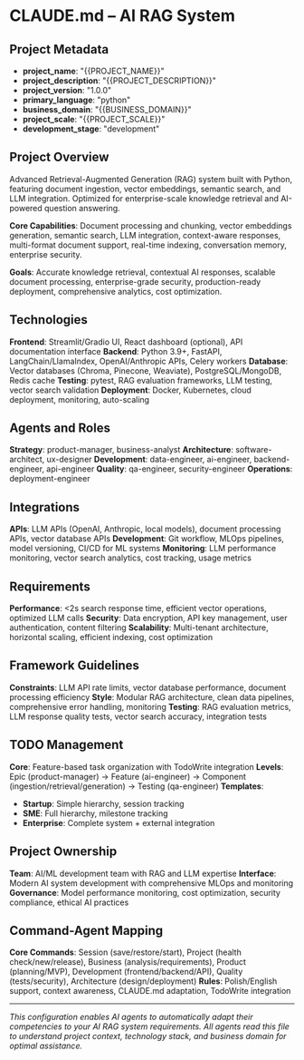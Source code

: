 # CLAUDE.md – AI RAG System

## Project Metadata
- **project_name**: "{{PROJECT_NAME}}"
- **project_description**: "{{PROJECT_DESCRIPTION}}"
- **project_version**: "1.0.0"
- **primary_language**: "python"
- **business_domain**: "{{BUSINESS_DOMAIN}}"
- **project_scale**: "{{PROJECT_SCALE}}"
- **development_stage**: "development"

## Project Overview
Advanced Retrieval-Augmented Generation (RAG) system built with Python, featuring document ingestion, vector embeddings, semantic search, and LLM integration. Optimized for enterprise-scale knowledge retrieval and AI-powered question answering.

**Core Capabilities**: Document processing and chunking, vector embeddings generation, semantic search, LLM integration, context-aware responses, multi-format document support, real-time indexing, conversation memory, enterprise security.

**Goals**: Accurate knowledge retrieval, contextual AI responses, scalable document processing, enterprise-grade security, production-ready deployment, comprehensive analytics, cost optimization.

## Technologies
**Frontend**: Streamlit/Gradio UI, React dashboard (optional), API documentation interface
**Backend**: Python 3.9+, FastAPI, LangChain/LlamaIndex, OpenAI/Anthropic APIs, Celery workers
**Database**: Vector databases (Chroma, Pinecone, Weaviate), PostgreSQL/MongoDB, Redis cache
**Testing**: pytest, RAG evaluation frameworks, LLM testing, vector search validation
**Deployment**: Docker, Kubernetes, cloud deployment, monitoring, auto-scaling

## Agents and Roles
**Strategy**: product-manager, business-analyst
**Architecture**: software-architect, ux-designer
**Development**: data-engineer, ai-engineer, backend-engineer, api-engineer
**Quality**: qa-engineer, security-engineer
**Operations**: deployment-engineer

## Integrations
**APIs**: LLM APIs (OpenAI, Anthropic, local models), document processing APIs, vector database APIs
**Development**: Git workflow, MLOps pipelines, model versioning, CI/CD for ML systems
**Monitoring**: LLM performance monitoring, vector search analytics, cost tracking, usage metrics

## Requirements
**Performance**: <2s search response time, efficient vector operations, optimized LLM calls
**Security**: Data encryption, API key management, user authentication, content filtering
**Scalability**: Multi-tenant architecture, horizontal scaling, efficient indexing, cost optimization

## Framework Guidelines
**Constraints**: LLM API rate limits, vector database performance, document processing efficiency
**Style**: Modular RAG architecture, clean data pipelines, comprehensive error handling, monitoring
**Testing**: RAG evaluation metrics, LLM response quality tests, vector search accuracy, integration tests

## TODO Management
**Core**: Feature-based task organization with TodoWrite integration
**Levels**: Epic (product-manager) → Feature (ai-engineer) → Component (ingestion/retrieval/generation) → Testing (qa-engineer)
**Templates**:
- **Startup**: Simple hierarchy, session tracking
- **SME**: Full hierarchy, milestone tracking
- **Enterprise**: Complete system + external integration

## Project Ownership
**Team**: AI/ML development team with RAG and LLM expertise
**Interface**: Modern AI system development with comprehensive MLOps and monitoring
**Governance**: Model performance monitoring, cost optimization, security compliance, ethical AI practices

## Command-Agent Mapping
**Core Commands**: Session (save/restore/start), Project (health check/new/release), Business (analysis/requirements), Product (planning/MVP), Development (frontend/backend/API), Quality (tests/security), Architecture (design/deployment)
**Rules**: Polish/English support, context awareness, CLAUDE.md adaptation, TodoWrite integration

---

*This configuration enables AI agents to automatically adapt their competencies to your AI RAG system requirements. All agents read this file to understand project context, technology stack, and business domain for optimal assistance.*